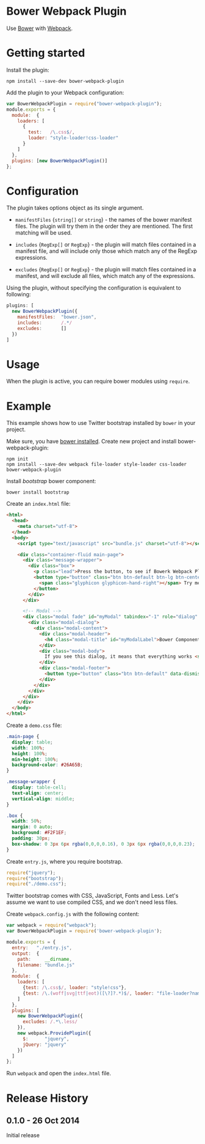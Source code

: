 # Bower Webpack Plugin

Use [Bower](http://bower.io/) with [Webpack](http://webpack.github.io/).

# Getting started

Install the plugin:

```
npm install --save-dev bower-webpack-plugin
```

Add the plugin to your Webpack configuration:

```javascript
var BowerWebpackPlugin = require("bower-webpack-plugin");
module.exports = {
  module:  {
    loaders: [
      {
        test:   /\.css$/,
        loader: "style-loader!css-loader"
      }
    ]
  },
  plugins: [new BowerWebpackPlugin()]
};
```

# Configuration

The plugin takes options object as its single argument.

* `manifestFiles` {`string[]` or `string`} - the names of the bower manifest files. The plugin
will try them in the order they are mentioned. The first matching will be used.

* `includes` {`RegExp[]` or `RegExp`} - the plugin will match files contained in a manifest file, and will include only those which match any of the RegExp expressions.

* `excludes` {`RegExp[]` or `RegExp`} - the plugin will match files contained in a manifest, and will exclude all files, which match any of the expressions.

Using the plugin, without specifying the configuration is equivalent to following:

```javascript
plugins: [
  new BowerWebpackPlugin({
    manifestFiles:  "bower.json",
    includes:       /.*/
    excludes:       []
  })
]
```

# Usage

When the plugin is active, you can require bower modules using `require`.

# Example

This example shows how to use Twitter bootstrap installed by `bower` in your project.

Make sure, you have [bower installed](http://bower.io/#install-bower).
Create new project and install bower-webpack-plugin:

```
npm init
npm install --save-dev webpack file-loader style-loader css-loader bower-webpack-plugin
```

Install *bootstrap* bower component:

```
bower install bootstrap
```

Create an `index.html` file:

```html
<html>
  <head>
    <meta charset="utf-8">
  </head>
  <body>
    <script type="text/javascript" src="bundle.js" charset="utf-8"></script>

    <div class="container-fluid main-page">
      <div class="message-wrapper">
        <div class="box">
          <p class="lead">Press the button, to see if Bowerk Webpack Plugin works...</p>
          <button type="button" class="btn btn-default btn-lg btn-center" data-toggle="modal" data-target="#myModal">
            <span class="glyphicon glyphicon-hand-right"></span> Try me
          </button>
        </div>
      </div>

      <!-- Modal -->
      <div class="modal fade" id="myModal" tabindex="-1" role="dialog" aria-labelledby="myModalLabel" aria-hidden="true">
        <div class="modal-dialog">
          <div class="modal-content">
            <div class="modal-header">
              <h4 class="modal-title" id="myModalLabel">Bower Component Test</h4>
            </div>
            <div class="modal-body">
              If you see this dialog, it means that everything works <span class="glyphicon glyphicon-ok"></span> OK
            </div>
            <div class="modal-footer">
              <button type="button" class="btn btn-default" data-dismiss="modal">Close</button>
            </div>
          </div>
        </div>
      </div>
    </div>
  </body>
</html>
```

Create a `demo.css` file:

```css
.main-page {
  display: table;
  width: 100%;
  height: 100%;
  min-height: 100%;
  background-color: #26A65B;
}

.message-wrapper {
  display: table-cell;
  text-align: center;
  vertical-align: middle;
}

.box {
  width: 50%;
  margin: 0 auto;
  background: #F2F1EF;
  padding: 30px;
  box-shadow: 0 3px 6px rgba(0,0,0,0.16), 0 3px 6px rgba(0,0,0,0.23);
}
```

Create `entry.js`, where you require bootstrap.

```javascript
require("jquery");
require("bootstrap");
require("./demo.css");
```

Twitter bootstrap comes with CSS, JavaScript, Fonts and Less. Let's assume we want to use compiled CSS, and we don't need less files.

Create `webpack.config.js` with the following content:

```javascript
var webpack = require("webpack");
var BowerWebpackPlugin = require('bower-webpack-plugin');

module.exports = {
  entry:   "./entry.js",
  output:  {
    path:     __dirname,
    filename: "bundle.js"
  },
  module:  {
    loaders: [
      {test: /\.css$/, loader: "style!css"},
      {test: /\.(woff|svg|ttf|eot)([\?]?.*)$/, loader: "file-loader?name=[name].[ext]"}
    ]
  },
  plugins: [
    new BowerWebpackPlugin({
      excludes: /.*\.less/
    }),
    new webpack.ProvidePlugin({
      $:      "jquery",
      jQuery: "jquery"
    })
  ]
};
```

Run `webpack` and open the `index.html` file.

# Release History

## 0.1.0 - 26 Oct 2014

Initial release
